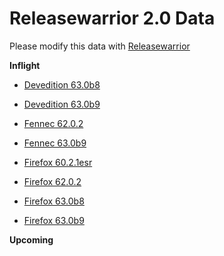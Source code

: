 

Releasewarrior 2.0 Data
=======================

Please modify this data with [Releasewarrior](https://github.com/mozilla-releng/releasewarrior-2.0)

**Inflight**

* [Devedition 63.0b8](/inflight/devedition/devedition-devedition-63.0b8.md)

* [Devedition 63.0b9](/inflight/devedition/devedition-devedition-63.0b9.md)

* [Fennec 62.0.2](/inflight/fennec/fennec-release-62.0.2.md)

* [Fennec 63.0b9](/inflight/fennec/fennec-beta-63.0b9.md)

* [Firefox 60.2.1esr](/inflight/firefox/firefox-esr60-60.2.1esr.md)

* [Firefox 62.0.2](/inflight/firefox/firefox-release-62.0.2.md)

* [Firefox 63.0b8](/inflight/firefox/firefox-beta-63.0b8.md)

* [Firefox 63.0b9](/inflight/firefox/firefox-beta-63.0b9.md)

**Upcoming**

